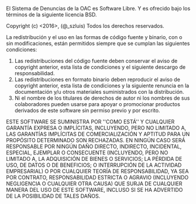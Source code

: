 El Sistema de Denuncias de la OAC es Software Libre. Y es ofrecido bajo los términos
 de la siguiente licencia BSD.

Copyright (c) <2016>, <Luis Salazar> (@_szluis)
Todos los derechos reservados.

La redistribución y el uso en las formas de código fuente y binario, con o sin
modificaciones, están permitidos siempre que se cumplan las siguientes condiciones:

1. Las redistribuciones del código fuente deben conservar el aviso de copyright
   anterior, esta lista de condiciones y el siguiente descargo de responsabilidad.
2. Las redistribuciones en formato binario deben reproducir el aviso de copyright
   anterior, esta lista de condiciones y la siguiente renuncia en la documentación
   y/u otros materiales suministrados con la distribución.
3. Ni el nombre de los titulares de derechos de autor ni los nombres de sus
   colaboradores pueden usarse para apoyar o promocionar productos derivados de
   este software sin permiso previo y por escrito.

ESTE SOFTWARE SE SUMINISTRA POR <LUIS SALAZAR>  ''COMO ESTÁ'' Y CUALQUIER
GARANTÍA EXPRESA O IMPLÍCITAS, INCLUYENDO, PERO NO LIMITADO A, LAS GARANTÍAS
IMPLÍCITAS DE COMERCIALIZACIÓN Y APTITUD PARA UN PROPÓSITO DETERMINADO SON
RECHAZADAS. EN NINGÚN CASO <LUIS SALAZAR> SERÁ RESPONSABLE POR NINGÚN
DAÑO DIRECTO, INDIRECTO, INCIDENTAL, ESPECIAL, EJEMPLAR O CONSECUENTE (INCLUYENDO,
PERO NO LIMITADO A, LA ADQUISICIÓN DE BIENES O SERVICIOS; LA PÉRDIDA DE USO, DE
DATOS O DE BENEFICIOS; O INTERRUPCIÓN DE LA ACTIVIDAD EMPRESARIAL) O POR
CUALQUIER TEORÍA DE RESPONSABILIDAD, YA SEA POR CONTRATO, RESPONSABILIDAD ESTRICTA
O AGRAVIO (INCLUYENDO NEGLIGENCIA O CUALQUIER OTRA CAUSA) QUE SURJA DE CUALQUIER
MANERA DEL USO DE ESTE SOFTWARE, INCLUSO SI SE HA ADVERTIDO DE LA POSIBILIDAD DE
TALES DAÑOS.
